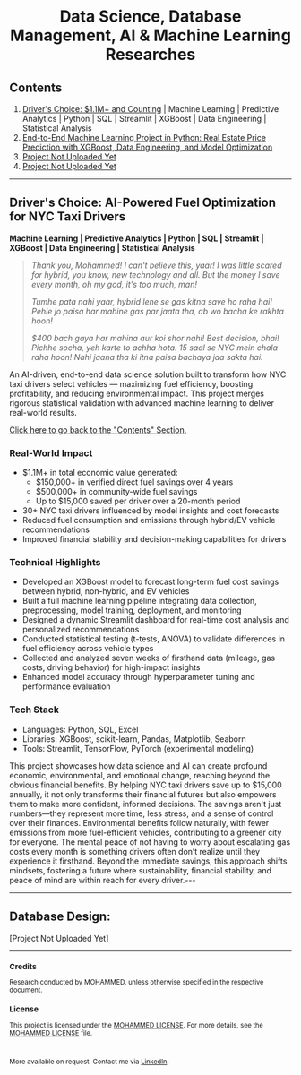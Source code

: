 <div align="center">
  <h1>Data Science, Database Management, AI & Machine Learning Researches</h1>
</div>

## Contents
1. [Driver's Choice: $1.1M+ and Counting](#drivers-choice-ai-powered-fuel-optimization-for-nyc-taxi-drivers) | Machine Learning | Predictive Analytics | Python | SQL | Streamlit | XGBoost | Data Engineering | Statistical Analysis
2. [End-to-End Machine Learning Project in Python: Real Estate Price Prediction with XGBoost, Data Engineering, and Model Optimization](#)
3. [Project Not Uploaded Yet](#)
4. [Project Not Uploaded Yet](#)

---

## Driver's Choice: AI-Powered Fuel Optimization for NYC Taxi Drivers
**Machine Learning | Predictive Analytics | Python | SQL | Streamlit | XGBoost | Data Engineering | Statistical Analysis**

> *Thank you, Mohammed! I can't believe this, yaar! I was little scared for hybrid, you know, new technology and all. But the money I save every month, oh my god, it's too much, man!*
> 
> *Tumhe pata nahi yaar, hybrid lene se gas kitna save ho raha hai! Pehle jo paisa har mahine gas par jaata tha, ab wo bacha ke rakhta hoon!*
>
> *$400 bach gaya har mahina aur koi shor nahi! Best decision, bhai! Pichhe socha, yeh karte to achha hota. 15 saal se NYC mein chala raha hoon! Nahi jaana tha ki itna paisa bachaya jaa sakta hai.*

An AI-driven, end-to-end data science solution built to transform how NYC taxi drivers select vehicles — maximizing fuel efficiency, boosting profitability, and reducing environmental impact. This project merges rigorous statistical validation with advanced machine learning to deliver real-world results.

[Click here to go back to the "Contents" Section.](#contents) 

### Real-World Impact
- $1.1M+ in total economic value generated:
  - $150,000+ in verified direct fuel savings over 4 years
  - $500,000+ in community-wide fuel savings
  - Up to $15,000 saved per driver over a 20-month period
- 30+ NYC taxi drivers influenced by model insights and cost forecasts
- Reduced fuel consumption and emissions through hybrid/EV vehicle recommendations
- Improved financial stability and decision-making capabilities for drivers

### Technical Highlights
- Developed an XGBoost model to forecast long-term fuel cost savings between hybrid, non-hybrid, and EV vehicles
- Built a full machine learning pipeline integrating data collection, preprocessing, model training, deployment, and monitoring
- Designed a dynamic Streamlit dashboard for real-time cost analysis and personalized recommendations
- Conducted statistical testing (t-tests, ANOVA) to validate differences in fuel efficiency across vehicle types
- Collected and analyzed seven weeks of firsthand data (mileage, gas costs, driving behavior) for high-impact insights
- Enhanced model accuracy through hyperparameter tuning and performance evaluation

### Tech Stack
- Languages: Python, SQL, Excel
- Libraries: XGBoost, scikit-learn, Pandas, Matplotlib, Seaborn
- Tools: Streamlit, TensorFlow, PyTorch (experimental modeling)

This project showcases how data science and AI can create profound economic, environmental, and emotional change, reaching beyond the obvious financial benefits. By helping NYC taxi drivers save up to $15,000 annually, it not only transforms their financial futures but also empowers them to make more confident, informed decisions. The savings aren't just numbers—they represent more time, less stress, and a sense of control over their finances. Environmental benefits follow naturally, with fewer emissions from more fuel-efficient vehicles, contributing to a greener city for everyone. The mental peace of not having to worry about escalating gas costs every month is something drivers often don’t realize until they experience it firsthand. Beyond the immediate savings, this approach shifts mindsets, fostering a future where sustainability, financial stability, and peace of mind are within reach for every driver.---

---

## Database Design: 

[Project Not Uploaded Yet]

---

<sub>
  
  ### Credits
  
  Research conducted by MOHAMMED, unless otherwise specified in the respective document.
  
  ### License
  
  This project is licensed under the [MOHAMMED LICENSE](https://github.com/tech-moh-logy/MOHAMMED-License/blob/main/README.md). For more details, see the [MOHAMMED LICENSE](https://github.com/tech-moh-logy/MOHAMMED-License/blob/main/README.md) file.

  <br>

  More available on request. Contact me via [LinkedIn](https://www.linkedin.com/in/mohtech/).
   
</sub>
